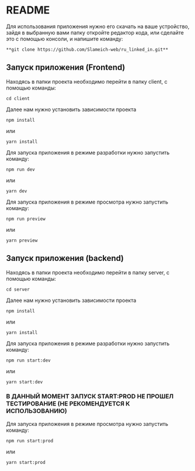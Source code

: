 # README

Для использования приложения нужно его скачать на ваше устройство, зайдя в выбранную вами папку откройте редактор кода, или сделайте это с помощью консоли,  и напишите команду:

 `**git clone https://github.com/Slameich-web/ru_linked_in.git**`

## Запуск приложения (Frontend)

Находясь в папки проекта необходимо перейти в папку client, с помощью команды:

`cd client`

Далее нам нужно установить зависимости проекта

`npm install`

или

`yarn install`

Для запуска приложения в режиме разработки нужно запустить команду:

`npm run dev`

или

`yarn dev`

Для запуска приложения в режиме просмотра нужно запустить команду:

`npm run preview`

или

`yarn preview`


## Запуск приложения (backend)

Находясь в папки проекта необходимо перейти в папку server, с помощью команды:

`cd server`

Далее нам нужно установить зависимости проекта

`npm install`

или

`yarn install`

Для запуска приложения в режиме разработки нужно запустить команду:

`npm run start:dev`

или

`yarn start:dev`

### В ДАННЫЙ МОМЕНТ ЗАПУСК START:PROD НЕ ПРОШЕЛ ТЕСТИРОВАНИЕ (НЕ РЕКОМЕНДУЕТСЯ К ИСПОЛЬЗОВАНИЮ)

Для запуска приложения в режиме просмотра нужно запустить команду:

`npm run start:prod`

или

`yarn start:prod`

